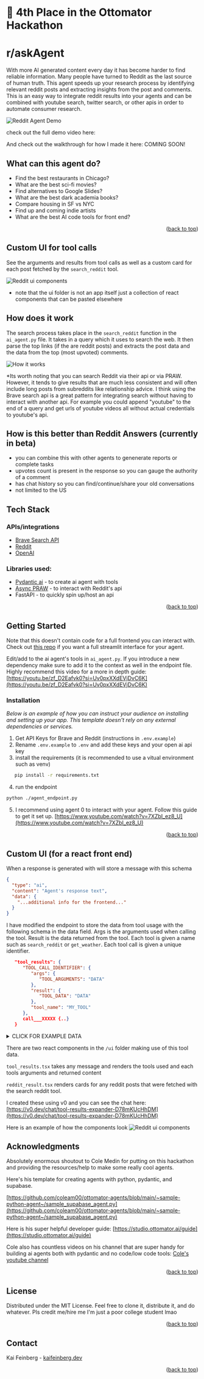 <!-- Improved compatibility of back to top link: See: https://github.com/othneildrew/Best-README-Template/pull/73 -->
<a id="readme-top"></a>

#  🏅 4th Place in the Ottomator Hackathon
# r/askAgent 
<!-- ABOUT THE PROJECT -->
With more AI generated content every day it has become harder to find reliable information. Many people have turned to Reddit as the last source of human truth. This agent speeds up your research process by identifying relevant reddit posts and extracting insights from the post and comments. This is an easy way to integrate reddit results into your agents and can be combined with youtube search, twitter search, or other apis in order to automate consumer research.

![Reddit Agent Demo](public/reddit_agent_demo.gif)

check out the full demo video here: [](link)

And check out the walkthrough for how I made it here: COMING SOON!


## What can this agent do?

* Find the best restaurants in Chicago?
* What are the best sci-fi movies?
* Find alternatives to Google Slides?
* What are the best dark academia books?
* Compare housing in SF vs NYC
* Find up and coming indie artists
* What are the best AI code tools for front end?

<p align="right">(<a href="#readme-top">back to top</a>)</p>


## Custom UI for tool calls

See the arguments and results from tool calls as well as a custom card for each post fetched by the `search_reddit` tool.

![Reddit ui components](public/reddit_ui_components.gif)

* note that the ui folder is not an app itself just a collection of react components that can be pasted elsewhere

## How does it work

The search process takes place in the `search_reddit` function in the `ai_agent.py` file. It takes in a query which it uses to search the web. It then parse the top links (if the are reddit posts) and extracts the post data and the data from the top (most upvoted) comments.

![How it works](public/how_it_works.png)


*Its worth noting that you can search Reddit via their api or via PRAW. However, it tends to give results that are much less consistent and will often include long posts from subreddits like relationship advice. I think using the Brave search api is a great pattern for integrating search without having to interact with another api. For example you could append "youtube" to the end of a query and get urls of youtube videos all without actual credentials to youtube's api.


## How is this better than Reddit Answers (currently in beta)

* you can combine this with other agents to genenerate reports or complete tasks
* upvotes count is present in the response so you can gauge the authority of a comment
* has chat history so you can find/continue/share your old conversations
* not limited to the US


## Tech Stack

### APIs/integrations
* [Brave Search API](https://brave.com/search/api/)
* [Reddit](https://www.reddit.com/dev/api/) 
* [OpenAI](https://platform.openai.com/docs/overview)

### Libraries used:

* [Pydantic ai](https://github.com/pydantic/pydantic-ai) - to create ai agent with tools
* [Async PRAW](https://asyncpraw.readthedocs.io/en/stable/index.html) - to interact with Reddit's api
* FastAPI - to quickly spin up/host an api


<p align="right">(<a href="#readme-top">back to top</a>)</p>



<!-- GETTING STARTED -->
## Getting Started

Note that this doesn't contain code for a full frontend you can interact with. Check out [this repo](https://github.com/kai-feinberg/reddit-agent) if you want a full streamlit interface for your agent.

Edit/add to the ai agent's tools in `ai_agent.py`. If you introduce a new dependency make sure to add it to the context as well in the endpoint file. Highly recommend this video for a more in depth guide: [https://youtu.be/zf_D2Eafvk0?si=Uv0pxXXdEVjDvC6K](https://youtu.be/zf_D2Eafvk0?si=Uv0pxXXdEVjDvC6K)


### Installation

_Below is an example of how you can instruct your audience on installing and setting up your app. This template doesn't rely on any external dependencies or services._

1. Get API Keys for Brave and Reddit (instructions in `.env.example`)
2. Rename `.env.example` to `.env` and add these keys and your open ai api key
3. install the requirements (it is recommended to use a vitual environment such as venv)
```sh
   pip install -r requirements.txt
```
4. run the endpoint
```sh 
python ./agent_endpoint.py
```
5. I recommend using agent 0 to interact with your agent. Follow this guide to get it set up. [https://www.youtube.com/watch?v=7XZbI_ez8_U](https://www.youtube.com/watch?v=7XZbI_ez8_U)


<p align="right">(<a href="#readme-top">back to top</a>)</p>

## Custom UI (for a react front end)
When a response is generated with will store a message with this schema

```json
{
  "type": "ai",
  "content": "Agent's response text",
  "data": {
    "...additional info for the frontend..."
  }
}
```

I have modified the endpoint to store the data from tool usage with the following schema in the data field. Args is the arguments used when calling the tool.
Result is the data returned from the tool. Each tool is given a name such as `search_reddit` or `get_weather`. Each tool call is given a unique identifier.

```json
   "tool_results": {
      "TOOL_CALL_IDENTIFIER": {
         "args": {
            "TOOL_ARGUMENTS": "DATA"
         },
         "result": {
            "TOOL_DATA": "DATA"
         },
         "tool_name": "MY_TOOL"
      },
      call___XXXXX {..}
   }
```

<!-- Start of Selection -->
<details>
  <summary>CLICK FOR EXAMPLE DATA</summary>

  ```json
  "tool_results": {
      "call_0tNO9fe3yKtsWQnM5jq406xr": {
        "args": {
          "query": "minecraft"
        },
        "result": {
          "subreddits": ["Minecraft", "MinecraftMemes", "MinecraftBuddies", "Minecraftbuilds", "teenagers"]
        },
        "tool_name": "find_subreddits"
      },
      "call_1xYZ9ab3cDtsWQnM5jq406yz": {
        "args": {
          "city": "New York",
          "date": "2023-05-15"
        },
        "result": {
          "temperature": 72,
          "conditions": "Partly cloudy",
          "humidity": 65
        },
        "tool_name": "get_weather"
      }
  }
  ```

</details>


There are two react components in the `/ui` folder making use of this tool data.

`tool_results.tsx` takes any message and renders the tools used and each tools arguments and returned content

`reddit_result.tsx` renders cards for any reddit posts that were fetched with the search reddit tool.

I created these using v0 and you can see the chat here: [https://v0.dev/chat/tool-results-expander-D78mKUcHhDM](https://v0.dev/chat/tool-results-expander-D78mKUcHhDM)

Here is an example of how the components look
![Reddit ui components](public/reddit_ui_components.gif)


<!-- ACKNOWLEDGMENTS -->
## Acknowledgments

Absolutely enormous shoutout to Cole Medin for putting on this hackathon and providing the resources/help to make some really cool agents.

Here's his template for creating agents with python, pydantic, and supabase.

[https://github.com/coleam00/ottomator-agents/blob/main/~sample-python-agent~/sample_supabase_agent.py](https://github.com/coleam00/ottomator-agents/blob/main/~sample-python-agent~/sample_supabase_agent.py)

Here is his super helpful developer guide:
[https://studio.ottomator.ai/guide](https://studio.ottomator.ai/guide)

Cole also has countless videos on his channel that are super handy for building ai agents both with pydantic and no code/low code tools:
[Cole's youtube channel](https://www.youtube.com/@ColeMedin)

<p align="right">(<a href="#readme-top">back to top</a>)</p>


<!-- LICENSE -->
## License

Distributed under the MIT License. Feel free to clone it, distribute it, and do whatever. Pls credit me/hire me I'm just a poor college student lmao

<p align="right">(<a href="#readme-top">back to top</a>)</p>



<!-- CONTACT -->
## Contact

Kai Feinberg - [kaifeinberg.dev](https://www.kaifeinberg.dev/)


<p align="right">(<a href="#readme-top">back to top</a>)</p>





